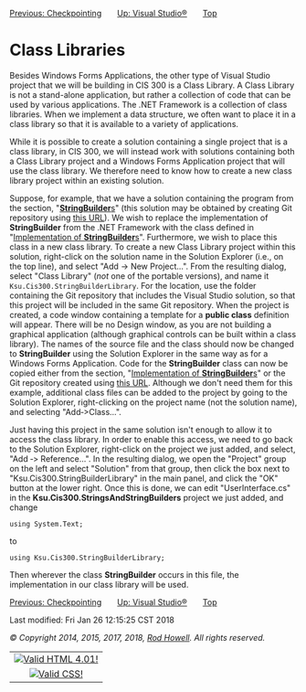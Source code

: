 <div class="NAVBAR">

[Previous:
Checkpointing](/~rhowell/DataStructures/redirect/checkpointing)      
[Up: Visual Studio®](/~rhowell/DataStructures/redirect/visual-studio)
      [Top](/~rhowell/DataStructures/)

</div>

# Class Libraries

Besides Windows Forms Applications, the other type of Visual Studio
project that we will be building in CIS 300 is a Class Library. A Class
Library is not a stand-alone application, but rather a collection of
code that can be used by various applications. The .NET Framework is a
collection of class libraries. When we implement a data structure, we
often want to place it in a class library so that it is available to a
variety of applications.

While it is possible to create a solution containing a single project
that is a class library, in CIS 300, we will instead work with solutions
containing both a Class Library project and a Windows Forms Application
project that will use the class library. We therefore need to know how
to create a new class library project within an existing solution.

Suppose, for example, that we have a solution containing the program
from the section,
"[**StringBuilder**s](/~rhowell/DataStructures/redirect/stringbuilders)"
(this solution may be obtained by creating Git repository using [this
URL](https://classroom.github.com/a/lQSbxCEo)). We wish to replace the
implementation of **StringBuilder** from the .NET Framework with the
class defined in "[Implementation of
**StringBuilder**s](/~rhowell/DataStructures/redirect/stringbuilder-impl)".
Furthermore, we wish to place this class in a new class library. To
create a new Class Library project within this solution, right-click on
the solution name in the Solution Explorer (i.e., on the top line), and
select "Add -\> New Project...". From the resulting dialog, select
"Class Library" (*not* one of the portable versions), and name it
`Ksu.Cis300.StringBuilderLibrary`. For the location, use the folder
containing the Git repository that includes the Visual Studio solution,
so that this project will be included in the same Git repository. When
the project is created, a code window containing a template for a
**public class** definition will appear. There will be no Design window,
as you are not building a graphical application (although graphical
controls can be built within a class library). The names of the source
file and the class should now be changed to **StringBuilder** using the
Solution Explorer in the same way as for a Windows Forms Application.
Code for the **StringBuilder** class can now be copied either from the
section, "[Implementation of
**StringBuilder**s](/~rhowell/DataStructures/redirect/stringbuilder-impl)"
or the Git repository created using [this
URL](https://classroom.github.com/a/C2R3XPjX). Although we don't need
them for this example, additional class files can be added to the
project by going to the Solution Explorer, right-clicking on the project
name (not the solution name), and selecting "Add‑\>Class...".

Just having this project in the same solution isn't enough to allow it
to access the class library. In order to enable this access, we need to
go back to the Solution Explorer, right-click on the project we just
added, and select, "Add ‑\> Reference...". In the resulting dialog, we
open the "Project" group on the left and select "Solution" from that
group, then click the box next to "Ksu.Cis300.StringBuilderLibrary" in
the main panel, and click the "OK" button at the lower right. Once this
is done, we can edit "UserInterface.cs" in the
**Ksu.Cis300.StringsAndStringBuilders** project we just added, and
change

    using System.Text;

to

    using Ksu.Cis300.StringBuilderLibrary;

Then wherever the class **StringBuilder** occurs in this file, the
implementation in our class library will be used.

<div class="NAVBAR">

[Previous:
Checkpointing](/~rhowell/DataStructures/redirect/checkpointing)      
[Up: Visual Studio®](/~rhowell/DataStructures/redirect/visual-studio)
      [Top](/~rhowell/DataStructures/)

</div>

<span class="small">Last modified: Fri Jan 26 12:15:25 CST 2018</span>

<span class="small">*© Copyright 2014, 2015, 2017, 2018, [Rod
Howell](/~rhowell/). All rights reserved.*</span>

|                                                                                            |
| :----------------------------------------------------------------------------------------: |
| [![Valid HTML 4.01\!](/~rhowell/valid-html401.gif)](http://validator.w3.org/check/referer) |
|   [![Valid CSS\!](/~howell/vcss.gif)](http://jigsaw.w3.org/css-validator/check/referer)    |
